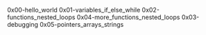 0x00-hello_world
0x01-variables_if_else_while
0x02-functions_nested_loops
0x04-more_functions_nested_loops
0x03-debugging
0x05-pointers_arrays_strings
